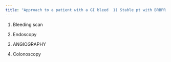 ```yaml
---
title: "Approach to a patient with a GI bleed  1) Stable pt with BRBPR 2) Stable pt with hematemesis 3) Unstable pt BRBPR- 4) Unstable pt suspected GI bleed-"
---
```

1) Bleeding scan

2) Endoscopy

3) ANGIOGRAPHY

4) Colonoscopy

